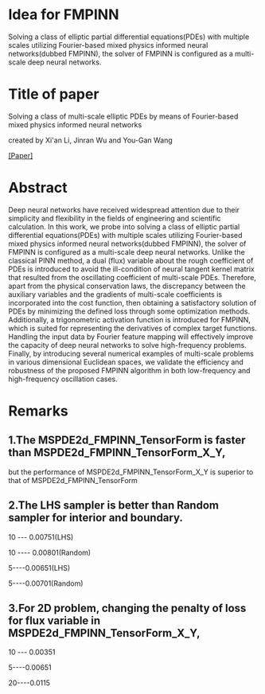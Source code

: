 # Idea for FMPINN
Solving a class of elliptic partial differential equations(PDEs) with multiple scales utilizing Fourier-based mixed physics informed neural networks(dubbed FMPINN), the solver of FMPINN is configured as a multi-scale deep neural networks.

# Title of paper
Solving a class of multi-scale elliptic PDEs by means of Fourier-based mixed physics informed neural networks

created by Xi'an Li, Jinran Wu and You-Gan Wang

[[Paper]](https://arxiv.org/pdf/2306.13385.pdf)

# Abstract

Deep neural networks have received widespread attention due to their simplicity and flexibility in the fields of engineering and scientific calculation. In this work, we probe into solving a class of elliptic partial differential equations(PDEs) with multiple scales utilizing Fourier-based mixed physics informed neural networks(dubbed FMPINN), the solver of FMPINN is configured as a multi-scale deep neural networks. Unlike the classical PINN method, a dual (flux) variable about the rough coefficient of PDEs is introduced to avoid the ill-condition of neural tangent kernel matrix that resulted from the oscillating coefficient of multi-scale PDEs. Therefore, apart from the physical conservation laws, the discrepancy between the auxiliary variables and the gradients of multi-scale coefficients is incorporated into the cost function, then obtaining a satisfactory solution of PDEs by minimizing the defined loss through some optimization methods. Additionally, a trigonometric activation function is introduced for FMPINN, which is suited for representing the derivatives of complex target functions. Handling the input data by Fourier feature mapping will effectively improve the capacity of deep neural networks to solve high-frequency problems.  Finally, by introducing several numerical examples of multi-scale problems in various dimensional Euclidean spaces, we validate the efficiency and robustness of the proposed FMPINN algorithm in both low-frequency and high-frequency oscillation cases.

# Remarks

## 1.The MSPDE2d_FMPINN_TensorForm is faster than MSPDE2d_FMPINN_TensorForm_X_Y, 
but the performance of MSPDE2d_FMPINN_TensorForm_X_Y is superior to that of 
MSPDE2d_FMPINN_TensorForm

## 2.The LHS sampler is better than Random sampler for interior and boundary.

10 ---  0.00751(LHS)

10 ---- 0.00801(Random)

5----0.00651(LHS)

5----0.00701(Random)

## 3.For 2D problem, changing the penalty of loss for flux variable in MSPDE2d_FMPINN_TensorForm_X_Y, 

10 --- 0.00351

5----0.00651

20----0.0115
